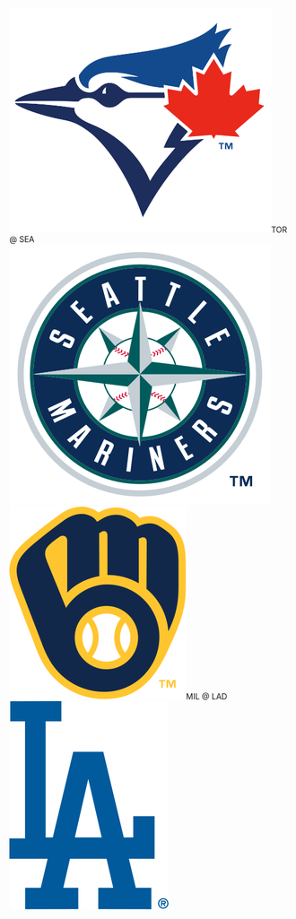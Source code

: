 <div class="matchup"><img src="/assets/images/mlb/TOR.svg" class="team-logo" /><span class="team-name">TOR</span><span class="at"> @ </span><span class="team-name bold">SEA</span><img src="/assets/images/mlb/SEA.svg" class="team-logo" /></div><div class="matchup"><img src="/assets/images/mlb/MIL.svg" class="team-logo" /><span class="team-name">MIL</span><span class="at"> @ </span><span class="team-name bold">LAD</span><img src="/assets/images/mlb/LAD.svg" class="team-logo" /></div>